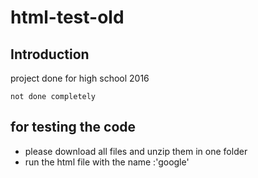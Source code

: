 # html-test-old
## Introduction

project done for high school 2016

```
not done completely 
```

## for testing the code

* please download all files and unzip them in one folder
* run the html file with the name :'google' 
